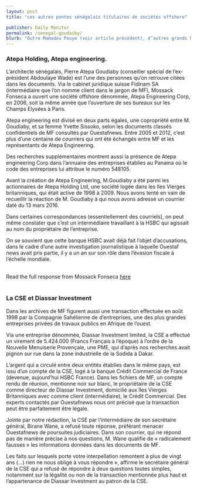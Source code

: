 ```yaml
---
layout: post
title: "ces autres pontes sénégalais titulaires de sociétés offshore"

publisher: Daily Monitor
permalink: /senegal-goudaiby/
blurb: "Outre Mamadou Pouye (voir article précédent), d’autres grands hommes d’affaires sénégalais ont créé des sociétés off-shore grâce a la firme Mossack Fonseca,  sans qu’on puisse établir un lien entre ces sociétés et une quelconque activité illégale.Les documents de MF citent aussi l’architecte Pierre Goudiaby Atepa et l’entrepreneur  Aliou Sow de la Compagnie Sahélienne d’Entreprises (CSE)."
---
```


### Atepa Holding, Atepa engineering.

L’architecte sénégalais, Pierre Atepa Goudiaby (conseiller spécial de l’ex- président Abdoulaye Wade) est l’une des personnes qu’on retrouve citées dans les documents. Via le cabinet juridique suisse Fidinam SA (intermédiaire que l’on nomme client dans le jargon de MF), Mossack Fonseca a ouvert une société offshore dénommée, Atepa Engineering Corp, en 2006, soit la même année que l’ouverture de ses bureaux sur les Champs Elysées à Paris.

Atepa engineering est divisé en deux parts égales, une copropriété entre M. Goudiaby, et sa femme Yvette Sissoko, selon les documents classés confidentiels de MF consultés par Ouestafnews. Entre 2005 et 2012, c’est plus d’une centaine de courriers qui ont été échangés entre MF et les représentants de Atepa Engineering.

Des recherches supplémentaires montrent  aussi la présence de Atepa engineering Corp dans l’annuaire des entreprises établies au Panama où le code des entreprises lui attribue le numéro 548105.

Avant la création de Atepa Engineering, M.Goudiaby a été parmi les actionnaires de Atepa Holding Ltd, une société logée dans les Iles Vierges britanniques, qui était active de 1998 à 2009. Nous avons tenté en vain de recueillir la réaction de M. Goudiaby à qui nous avons adressé un courrier daté du 13 mars 2016.

Dans certaines correspondances (essentiellement des courriels), on peut même constater que c’est un intermédiaire travaillant à la HSBC qui agissait au nom du propriétaire de l’entreprise.

On se souvient que cette banque HSBC avait déjà fait l’objet d’accusations, dans le cadre d’une autre investigation journalistique à laquelle Ouestaf news avait pris partie,  il y a un an sur son rôle dans l’évasion fiscale à l’échelle mondiale.


<br/>
<div class="panel panel-default">
  <div class="panel-heading">
  Read the full response from Mossack Fonseca <a href="{{ site.baseurl }}/mfresponse" target="_blank">here</a>
  </div>
</div>
<br/>

### La CSE et Diassar Investment

Dans les archives de MF figurent aussi une transaction effectuée en août 1998 par la Compagnie Sahélienne de d’entreprises, une des plus grandes entreprises privées de travaux publics en Afrique de l’ouest.

Via une entreprise dénommée,  Diassar Investment limited, la CSE a effectué un virement de 5.424.000  (Francs Français à l’époque) à l’ordre de la Nouvelle Menuiserie Provençale, une PME, qui d’après nos recherches avait pignon sur rue dans la zone industrielle de la Sodida à Dakar.

L’argent qui a circulé entre deux entités établies dans le même pays, est issu d’un compte de la CSE, logé à la banque Crédit Commercial de France (devenue, aujourd’hui HSBC France). Dans les fichiers de MF, un compte rendu de réunion, mentionne noir sur blanc, le propriétaire de la CSE comme directeur de Diassar Investment, domicilié aux îles Vierges Britanniques avec comme client (intermédiaire), le Crédit Commercial. Des experts contactés par Ouestafnews nous ont précisé que la transaction peut être parfaitement être légale.

Jointe par notre rédaction, la CSE par l’intermédiaire de son secrétaire général, Birane  Wane, a refusé toute réponse, préférant menacer Ouestafnews de poursuites judiciaires. Dans son courrier, qui ne répond pas de manière précise à nos questions, M. Wane qualifie de « radicalement fausses » les informations données dans les documents de MF.

Les faits sur lesquels porte votre interpellation remontent à plus de vingt ans (…) rien ne nous oblige à vous répondre »,  affirme le secrétaire général de la CSE qui a refusé de répondre à deux questions toutes simples, notamment sur la légalité ou non de la transaction mentionnée plus haut et l’appartenance de Diassar Investment au patron de la CSE.

